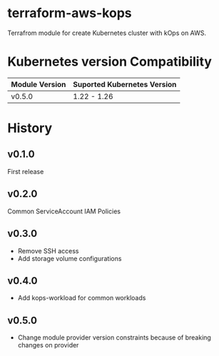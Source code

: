 # terraform-aws-kops
Terrafrom module for create Kubernetes cluster with kOps on AWS.

# Kubernetes version Compatibility
| Module Version | Suported Kubernetes Version |
|---|---|
|v0.5.0|1.22 - 1.26|

# History
## v0.1.0
First release

## v0.2.0
Common ServiceAccount IAM Policies

## v0.3.0
- Remove SSH access
- Add storage volume configurations

## v0.4.0
- Add kops-workload for common workloads

## v0.5.0
- Change module provider version constraints because of breaking changes on provider
